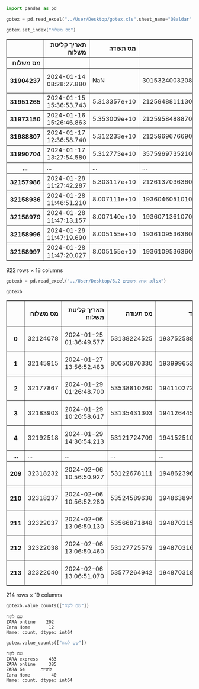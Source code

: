 ```python
import pandas as pd
```


```python
gotex = pd.read_excel("../User/Desktop/gotex.xls",sheet_name="QBaldar" )
```


```python
gotex.set_index("מס משלוח")
```




<div>
<style scoped>
    .dataframe tbody tr th:only-of-type {
        vertical-align: middle;
    }

    .dataframe tbody tr th {
        vertical-align: top;
    }

    .dataframe thead th {
        text-align: right;
    }
</style>
<table border="1" class="dataframe">
  <thead>
    <tr style="text-align: right;">
      <th></th>
      <th>תאריך קליטת משלוח</th>
      <th>מס תעודה</th>
      <th>ברקוד</th>
      <th>מס חבילות</th>
      <th>למקום</th>
      <th>שעת איסוף</th>
      <th>סטטוס משלוח</th>
      <th>סיבת כשל</th>
      <th>ממקום</th>
      <th>עיר מוצא</th>
      <th>שם לקוח</th>
      <th>רחוב יעד</th>
      <th>כפולה</th>
      <th>עיר יעד</th>
      <th>שעת ביצוע</th>
      <th>סהכ ללקוח</th>
      <th>מס שליחות שק</th>
      <th>סוג שליחות</th>
    </tr>
    <tr>
      <th>מס משלוח</th>
      <th></th>
      <th></th>
      <th></th>
      <th></th>
      <th></th>
      <th></th>
      <th></th>
      <th></th>
      <th></th>
      <th></th>
      <th></th>
      <th></th>
      <th></th>
      <th></th>
      <th></th>
      <th></th>
      <th></th>
      <th></th>
    </tr>
  </thead>
  <tbody>
    <tr>
      <th>31904237</th>
      <td>2024-01-14 08:28:27.880</td>
      <td>NaN</td>
      <td>30153240032081061222</td>
      <td>0</td>
      <td>REH-REHOVOT MALL</td>
      <td>2024-01-14 11:48:51.010</td>
      <td>בוצע</td>
      <td>NaN</td>
      <td>ZARA לחניות</td>
      <td>רחובות</td>
      <td>ZARA לחניות</td>
      <td>בילו</td>
      <td>לא</td>
      <td>רחובות</td>
      <td>2024-01-28 14:16:51.137</td>
      <td>25.00</td>
      <td>NaN</td>
      <td>שליחות</td>
    </tr>
    <tr>
      <th>31951265</th>
      <td>2024-01-15 15:36:53.743</td>
      <td>5.313357e+10</td>
      <td>21259488111300100037</td>
      <td>1</td>
      <td>אלה אינדמן</td>
      <td>2024-01-15 17:25:57.023</td>
      <td>בוצע</td>
      <td>NaN</td>
      <td>ZARA</td>
      <td>באר שבע</td>
      <td>ZARA express</td>
      <td>שולמית</td>
      <td>כפול רגיל</td>
      <td>באר שבע</td>
      <td>2024-01-28 11:50:58.460</td>
      <td>23.25</td>
      <td>32138561.0</td>
      <td>שליחות</td>
    </tr>
    <tr>
      <th>31973150</th>
      <td>2024-01-16 15:26:46.863</td>
      <td>5.353009e+10</td>
      <td>21259584888700100037</td>
      <td>1</td>
      <td>עמית יעקב</td>
      <td>2024-01-16 17:25:16.527</td>
      <td>בוצע</td>
      <td>NaN</td>
      <td>ZARA</td>
      <td>ירושלים</td>
      <td>ZARA express</td>
      <td>עמק רפאים</td>
      <td>לא</td>
      <td>ירושלים</td>
      <td>2024-01-28 12:22:03.000</td>
      <td>15.50</td>
      <td>NaN</td>
      <td>שליחות</td>
    </tr>
    <tr>
      <th>31988807</th>
      <td>2024-01-17 12:36:58.740</td>
      <td>5.312233e+10</td>
      <td>21259696766900100030</td>
      <td>1</td>
      <td>חגית פוגל</td>
      <td>2024-01-17 14:50:00.443</td>
      <td>בוצע</td>
      <td>NaN</td>
      <td>ZARA</td>
      <td>בני ברק</td>
      <td>ZARA express</td>
      <td>הלוחמים</td>
      <td>לא</td>
      <td>בני ברק</td>
      <td>2024-01-28 12:37:09.000</td>
      <td>15.50</td>
      <td>NaN</td>
      <td>שליחות</td>
    </tr>
    <tr>
      <th>31990704</th>
      <td>2024-01-17 13:27:54.580</td>
      <td>5.312773e+10</td>
      <td>35759697352100100030</td>
      <td>1</td>
      <td>Anna-Maria Kushnarenko</td>
      <td>2024-01-23 22:11:26.380</td>
      <td>בוצע</td>
      <td>NaN</td>
      <td>ZARA</td>
      <td>ראשון לציון</td>
      <td>ZARA online</td>
      <td>אחד העם</td>
      <td>לא</td>
      <td>ראשון לציון</td>
      <td>2024-01-28 14:19:02.233</td>
      <td>15.50</td>
      <td>NaN</td>
      <td>שליחות</td>
    </tr>
    <tr>
      <th>...</th>
      <td>...</td>
      <td>...</td>
      <td>...</td>
      <td>...</td>
      <td>...</td>
      <td>...</td>
      <td>...</td>
      <td>...</td>
      <td>...</td>
      <td>...</td>
      <td>...</td>
      <td>...</td>
      <td>...</td>
      <td>...</td>
      <td>...</td>
      <td>...</td>
      <td>...</td>
      <td>...</td>
    </tr>
    <tr>
      <th>32157986</th>
      <td>2024-01-28 11:27:42.287</td>
      <td>5.303117e+10</td>
      <td>21261370363600100032</td>
      <td>1</td>
      <td>לירון רוזנטל</td>
      <td>2024-01-28 13:42:40.753</td>
      <td>בוצע</td>
      <td>NaN</td>
      <td>ZARA</td>
      <td>תל אביב</td>
      <td>ZARA express</td>
      <td>אייזיק שטרן</td>
      <td>לא</td>
      <td>תל אביב</td>
      <td>2024-01-28 15:34:27.540</td>
      <td>15.50</td>
      <td>NaN</td>
      <td>שליחות</td>
    </tr>
    <tr>
      <th>32158936</th>
      <td>2024-01-28 11:46:51.210</td>
      <td>8.007111e+10</td>
      <td>19360460510100100032</td>
      <td>1</td>
      <td>Shiran Chai</td>
      <td>2024-01-28 14:02:01.010</td>
      <td>בוצע</td>
      <td>NaN</td>
      <td>Zara Home</td>
      <td>רמת גן</td>
      <td>Zara Home</td>
      <td>הרי הגלעד</td>
      <td>לא</td>
      <td>רמת גן</td>
      <td>2024-01-28 17:12:14.783</td>
      <td>15.50</td>
      <td>NaN</td>
      <td>שליחות</td>
    </tr>
    <tr>
      <th>32158979</th>
      <td>2024-01-28 11:47:13.157</td>
      <td>8.007140e+10</td>
      <td>19360713610700100032</td>
      <td>1</td>
      <td>גיל קורדובה</td>
      <td>2024-01-28 13:03:20.910</td>
      <td>בוצע</td>
      <td>NaN</td>
      <td>Zara Home</td>
      <td>תל מונד</td>
      <td>Zara Home</td>
      <td>הכורם</td>
      <td>לא</td>
      <td>תל מונד</td>
      <td>2024-01-28 14:00:58.900</td>
      <td>15.50</td>
      <td>NaN</td>
      <td>שליחות</td>
    </tr>
    <tr>
      <th>32158996</th>
      <td>2024-01-28 11:47:19.690</td>
      <td>8.005155e+10</td>
      <td>19361095363600100036</td>
      <td>1</td>
      <td>Yarden Menachem</td>
      <td>2024-01-28 14:02:01.010</td>
      <td>בוצע</td>
      <td>NaN</td>
      <td>Zara Home</td>
      <td>רמת גן</td>
      <td>Zara Home</td>
      <td>רמבה</td>
      <td>לא</td>
      <td>רמת גן</td>
      <td>2024-01-28 16:54:34.717</td>
      <td>15.50</td>
      <td>NaN</td>
      <td>שליחות</td>
    </tr>
    <tr>
      <th>32158997</th>
      <td>2024-01-28 11:47:20.027</td>
      <td>8.005155e+10</td>
      <td>19361095363600200033</td>
      <td>1</td>
      <td>Yarden Menachem</td>
      <td>2024-01-28 14:02:01.010</td>
      <td>בוצע</td>
      <td>NaN</td>
      <td>Zara Home</td>
      <td>רמת גן</td>
      <td>Zara Home</td>
      <td>רמבה</td>
      <td>לא</td>
      <td>רמת גן</td>
      <td>2024-01-28 16:54:44.107</td>
      <td>15.50</td>
      <td>NaN</td>
      <td>שליחות</td>
    </tr>
  </tbody>
</table>
<p>922 rows × 18 columns</p>
</div>




```python
gotexb = pd.read_excel("../User/Desktop/זארה איסופים 6.2.xlsx")
```


```python
gotexb
```




<div>
<style scoped>
    .dataframe tbody tr th:only-of-type {
        vertical-align: middle;
    }

    .dataframe tbody tr th {
        vertical-align: top;
    }

    .dataframe thead th {
        text-align: right;
    }
</style>
<table border="1" class="dataframe">
  <thead>
    <tr style="text-align: right;">
      <th></th>
      <th>מס משלוח</th>
      <th>תאריך קליטת משלוח</th>
      <th>מס תעודה</th>
      <th>ברקוד</th>
      <th>מס חבילות</th>
      <th>למקום</th>
      <th>שעת איסוף</th>
      <th>סטטוס משלוח</th>
      <th>סיבת כשל</th>
      <th>ממקום</th>
      <th>עיר מוצא</th>
      <th>שם לקוח</th>
      <th>רחוב יעד</th>
      <th>כפולה</th>
      <th>עיר יעד</th>
      <th>שעת ביצוע</th>
      <th>סהכ ללקוח</th>
      <th>מס שליחות שק</th>
      <th>סוג שליחות</th>
    </tr>
  </thead>
  <tbody>
    <tr>
      <th>0</th>
      <td>32124078</td>
      <td>2024-01-25 01:36:49.577</td>
      <td>53138224525</td>
      <td>193752588001</td>
      <td>1</td>
      <td>HADE-ENERGY PARK</td>
      <td>2024-02-06 11:09:47.913</td>
      <td>נאסף</td>
      <td>אין מענה</td>
      <td>שני  קריקב</td>
      <td>חדרה</td>
      <td>ZARA online</td>
      <td>פרופ דן שכטמן</td>
      <td>לא</td>
      <td>חדרה</td>
      <td>NaN</td>
      <td>NaN</td>
      <td>NaN</td>
      <td>איסוף</td>
    </tr>
    <tr>
      <th>1</th>
      <td>32145915</td>
      <td>2024-01-27 13:56:52.483</td>
      <td>80050870330</td>
      <td>193999653001</td>
      <td>1</td>
      <td>TA-TLV SHOPPING MALL</td>
      <td>2024-02-06 13:16:52.210</td>
      <td>נאסף</td>
      <td>אין מענה</td>
      <td>כרמל  ברקוביץ</td>
      <td>תל אביב</td>
      <td>Zara Home</td>
      <td>חשמונאים</td>
      <td>לא</td>
      <td>תל אביב</td>
      <td>NaN</td>
      <td>NaN</td>
      <td>NaN</td>
      <td>איסוף</td>
    </tr>
    <tr>
      <th>2</th>
      <td>32177867</td>
      <td>2024-01-29 01:26:48.700</td>
      <td>53538810260</td>
      <td>194110272001</td>
      <td>1</td>
      <td>HADE-ENERGY PARK</td>
      <td>2024-02-06 19:48:36.910</td>
      <td>נאסף</td>
      <td>לקוח לא נכח בכתובת</td>
      <td>ליאור  פורת</td>
      <td>חדרה</td>
      <td>ZARA online</td>
      <td>פרופ דן שכטמן</td>
      <td>לא</td>
      <td>חדרה</td>
      <td>NaN</td>
      <td>NaN</td>
      <td>NaN</td>
      <td>איסוף</td>
    </tr>
    <tr>
      <th>3</th>
      <td>32183903</td>
      <td>2024-01-29 10:26:58.617</td>
      <td>53135431303</td>
      <td>194126445001</td>
      <td>1</td>
      <td>HADE-ENERGY PARK</td>
      <td>2024-02-06 12:21:02.427</td>
      <td>נאסף</td>
      <td>אין מענה</td>
      <td>Michele  Melloul</td>
      <td>חדרה</td>
      <td>ZARA online</td>
      <td>פרופ דן שכטמן</td>
      <td>לא</td>
      <td>חדרה</td>
      <td>NaN</td>
      <td>NaN</td>
      <td>NaN</td>
      <td>איסוף</td>
    </tr>
    <tr>
      <th>4</th>
      <td>32192518</td>
      <td>2024-01-29 14:36:54.213</td>
      <td>53121724709</td>
      <td>194152510001</td>
      <td>1</td>
      <td>HADE-ENERGY PARK</td>
      <td>2024-02-06 10:50:32.093</td>
      <td>נאסף</td>
      <td>אין מענה</td>
      <td>שרה  מילר</td>
      <td>חדרה</td>
      <td>ZARA online</td>
      <td>פרופ דן שכטמן</td>
      <td>לא</td>
      <td>חדרה</td>
      <td>NaN</td>
      <td>NaN</td>
      <td>NaN</td>
      <td>איסוף</td>
    </tr>
    <tr>
      <th>...</th>
      <td>...</td>
      <td>...</td>
      <td>...</td>
      <td>...</td>
      <td>...</td>
      <td>...</td>
      <td>...</td>
      <td>...</td>
      <td>...</td>
      <td>...</td>
      <td>...</td>
      <td>...</td>
      <td>...</td>
      <td>...</td>
      <td>...</td>
      <td>...</td>
      <td>...</td>
      <td>...</td>
      <td>...</td>
    </tr>
    <tr>
      <th>209</th>
      <td>32318232</td>
      <td>2024-02-06 10:56:50.927</td>
      <td>53122678111</td>
      <td>194862396001</td>
      <td>1</td>
      <td>HADE-ENERGY PARK</td>
      <td>2024-02-06 13:38:17.543</td>
      <td>נאסף</td>
      <td>NaN</td>
      <td>נטלי  אטיאס</td>
      <td>חדרה</td>
      <td>ZARA online</td>
      <td>פרופ דן שכטמן</td>
      <td>לא</td>
      <td>חדרה</td>
      <td>NaN</td>
      <td>NaN</td>
      <td>NaN</td>
      <td>איסוף</td>
    </tr>
    <tr>
      <th>210</th>
      <td>32318237</td>
      <td>2024-02-06 10:56:52.280</td>
      <td>53524589638</td>
      <td>194863894001</td>
      <td>1</td>
      <td>HADE-ENERGY PARK</td>
      <td>2024-02-06 13:47:34.450</td>
      <td>נאסף</td>
      <td>NaN</td>
      <td>עמית  אליפור</td>
      <td>חדרה</td>
      <td>ZARA online</td>
      <td>פרופ דן שכטמן</td>
      <td>לא</td>
      <td>חדרה</td>
      <td>NaN</td>
      <td>NaN</td>
      <td>NaN</td>
      <td>איסוף</td>
    </tr>
    <tr>
      <th>211</th>
      <td>32322037</td>
      <td>2024-02-06 13:06:50.130</td>
      <td>53566871848</td>
      <td>194870315001</td>
      <td>1</td>
      <td>HADE-ENERGY PARK</td>
      <td>2024-02-06 21:00:21.500</td>
      <td>נאסף</td>
      <td>NaN</td>
      <td>אפרת  אבוחצירא</td>
      <td>חדרה</td>
      <td>ZARA online</td>
      <td>פרופ דן שכטמן</td>
      <td>לא</td>
      <td>חדרה</td>
      <td>NaN</td>
      <td>NaN</td>
      <td>NaN</td>
      <td>איסוף</td>
    </tr>
    <tr>
      <th>212</th>
      <td>32322038</td>
      <td>2024-02-06 13:06:50.460</td>
      <td>53127725579</td>
      <td>194870316001</td>
      <td>1</td>
      <td>HADE-ENERGY PARK</td>
      <td>2024-02-06 21:00:04.103</td>
      <td>נאסף</td>
      <td>NaN</td>
      <td>אפרת  אבוחצירא</td>
      <td>חדרה</td>
      <td>ZARA online</td>
      <td>פרופ דן שכטמן</td>
      <td>לא</td>
      <td>חדרה</td>
      <td>NaN</td>
      <td>NaN</td>
      <td>NaN</td>
      <td>איסוף</td>
    </tr>
    <tr>
      <th>213</th>
      <td>32322040</td>
      <td>2024-02-06 13:06:51.070</td>
      <td>53577264942</td>
      <td>194870318001</td>
      <td>1</td>
      <td>HADE-ENERGY PARK</td>
      <td>2024-02-06 17:16:01.283</td>
      <td>נאסף</td>
      <td>NaN</td>
      <td>אילה  ברנשטיין</td>
      <td>חדרה</td>
      <td>ZARA online</td>
      <td>פרופ דן שכטמן</td>
      <td>לא</td>
      <td>חדרה</td>
      <td>NaN</td>
      <td>NaN</td>
      <td>NaN</td>
      <td>איסוף</td>
    </tr>
  </tbody>
</table>
<p>214 rows × 19 columns</p>
</div>




```python
gotexb.value_counts(["שם לקוח"])

```




    שם לקוח    
    ZARA online    202
    Zara Home       12
    Name: count, dtype: int64




```python
gotex.value_counts(["שם לקוח"])
```




    שם לקוח     
    ZARA express    433
    ZARA online     385
    ZARA לחניות      64
    Zara Home        40
    Name: count, dtype: int64




```python

```

